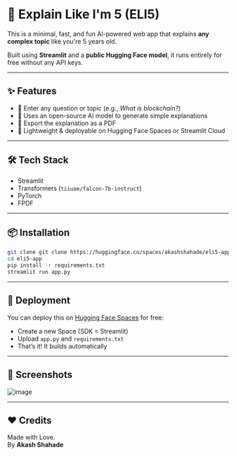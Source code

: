 
# 🧸 Explain Like I'm 5 (ELI5)

This is a minimal, fast, and fun AI-powered web app that explains **any complex topic** like you're 5 years old.

Built using **Streamlit** and a **public Hugging Face model**, it runs entirely for free without any API keys.

---

## ✨ Features

- 🎯 Enter any question or topic (e.g., *What is blockchain?*)
- 🤖 Uses an open-source AI model to generate simple explanations
- 📄 Export the explanation as a PDF
- 🚀 Lightweight & deployable on Hugging Face Spaces or Streamlit Cloud

---

## 🛠️ Tech Stack

- Streamlit
- Transformers (`tiiuae/falcon-7b-instruct`)
- PyTorch
- FPDF

---

## 📦 Installation

```bash
git clone git clone https://huggingface.co/spaces/akashshahade/eli5-app
cd eli5-app
pip install -r requirements.txt
streamlit run app.py
```

---

## 📄 Deployment

You can deploy this on [Hugging Face Spaces](https://huggingface.co/spaces) for free:

- Create a new Space (SDK = Streamlit)
- Upload `app.py` and `requirements.txt`
- That’s it! It builds automatically

---

## 📸 Screenshots

![image](https://github.com/user-attachments/assets/1aa924cb-40fd-4a52-8bc0-786a5165780d)


---

## ❤️ Credits

Made with Love.  
By **Akash Shahade**
